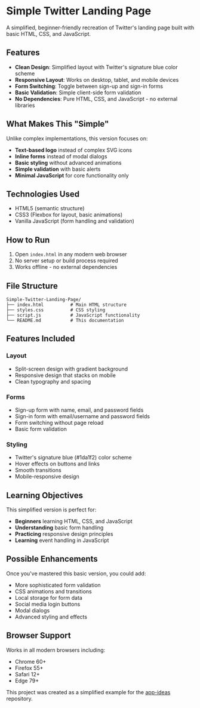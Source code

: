 # Simple Twitter Landing Page

A simplified, beginner-friendly recreation of Twitter's landing page built with basic HTML, CSS, and JavaScript.

## Features

- **Clean Design**: Simplified layout with Twitter's signature blue color scheme
- **Responsive Layout**: Works on desktop, tablet, and mobile devices
- **Form Switching**: Toggle between sign-up and sign-in forms
- **Basic Validation**: Simple client-side form validation
- **No Dependencies**: Pure HTML, CSS, and JavaScript - no external libraries

## What Makes This "Simple"

Unlike complex implementations, this version focuses on:
- **Text-based logo** instead of complex SVG icons
- **Inline forms** instead of modal dialogs
- **Basic styling** without advanced animations
- **Simple validation** with basic alerts
- **Minimal JavaScript** for core functionality only

## Technologies Used

- HTML5 (semantic structure)
- CSS3 (Flexbox for layout, basic animations)
- Vanilla JavaScript (form handling and validation)

## How to Run

1. Open `index.html` in any modern web browser
2. No server setup or build process required
3. Works offline - no external dependencies

## File Structure

```
Simple-Twitter-Landing-Page/
├── index.html          # Main HTML structure
├── styles.css          # CSS styling
├── script.js           # JavaScript functionality
└── README.md           # This documentation
```

## Features Included

### Layout
- Split-screen design with gradient background
- Responsive design that stacks on mobile
- Clean typography and spacing

### Forms
- Sign-up form with name, email, and password fields
- Sign-in form with email/username and password fields
- Form switching without page reload
- Basic form validation

### Styling
- Twitter's signature blue (#1da1f2) color scheme
- Hover effects on buttons and links
- Smooth transitions
- Mobile-responsive design

## Learning Objectives

This simplified version is perfect for:
- **Beginners** learning HTML, CSS, and JavaScript
- **Understanding** basic form handling
- **Practicing** responsive design principles
- **Learning** event handling in JavaScript

## Possible Enhancements

Once you've mastered this basic version, you could add:
- More sophisticated form validation
- CSS animations and transitions
- Local storage for form data
- Social media login buttons
- Modal dialogs
- Advanced styling and effects

## Browser Support

Works in all modern browsers including:
- Chrome 60+
- Firefox 55+
- Safari 12+
- Edge 79+

This project was created as a simplified example for the [app-ideas](https://github.com/florinpop17/app-ideas) repository.
